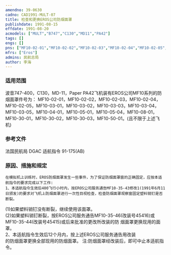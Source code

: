 ```yaml
---
amendno: 39-0630  
cadno: CAD1991-MULT-07  
title: 检查和更换EROS公司防烟面罩  
publishdate: 1991-08-15  
effdate: 1991-08-20  
acmodels: ["MULT","B747","C130","MD11","PA42"]  
tags: []  
engs: []  
pns: ["MF10-02-01","MF10-02-02","MF10-02-03","MF10-02-04","MF10-02-05","MF10-03-01","MF10-03-02","MF10-03-03","MF10-03-04","MF10-03-05","MF10-04-01","MF10-05-01","MF10-05-04","MF10-08-01","MF10-30-01","MF10-30-02","MF10-30-03","MF10-50-01"]  
mfrs: ["Eros"]  
admins: 民航总局  
author: 李海  
---
```

  
### 适用范围  
波音747-400，C130，MD-11，Paper  PA42飞机装有EROS公司MF10系列的防烟面罩件号为：
MF10-02-01，MF10-02-02，MF10-02-03，MF10-02-04，MF10-02-05，MF10-03-01，MF10-03-02，MF10-03-03，MF10-03-04，MF10-03-05，MF10-04-01，MF10-05-01，MF10-05-04，MF10-08-01，MF10-30-01，MF10-30-02，MF10-30-03，MF10-50-01。(且不限于上述飞机)  
  
<!--more-->  
### 参考文件
法国民航局 DGAC 适航指令 91-175(AB)  
  
### 原因、措施和规定  
    在模拟机上训练时，EROS防烟面罩发生一些事件，为了保证防烟面罩窗的正确固定，应按本适航指令的要求完成以下工作:  
    1、本适航指令生效后400飞行小时内，按EROS公司服务通告MF10-35-43修改1(1991年6月11日颁发)的要求对飞机上防烟面罩进行一次性目视检查，检查防烟面罩观察窗固定塑料销钉是否断裂。  
(1)如果塑料销钉没有断裂，继续使用该面罩。  
(2)如果塑料销钉断裂，按EROS公司服务通告MF10-35-46(改装号45416)或MF10-35-44(改装号45415)或后来批准的更改所改装的防
烟面罩更换现用的面罩。  
    2、本适航指令生效后12个月内，按上述EROS公司服务通告用改装  
的防烟面罩更换全部现用的防烟面罩。 注:防烟面罩经改装后，即可中止本适航指令。  
